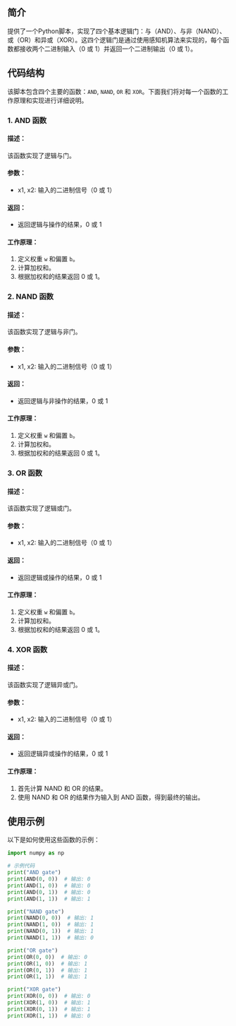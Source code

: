 ## 简介

提供了一个Python脚本，实现了四个基本逻辑门：与（AND）、与非（NAND）、或（OR）和异或（XOR）。这四个逻辑门是通过使用感知机算法来实现的，每个函数都接收两个二进制输入（0 或 1）并返回一个二进制输出（0 或 1）。

## 代码结构

该脚本包含四个主要的函数：`AND`, `NAND`, `OR` 和 `XOR`。下面我们将对每一个函数的工作原理和实现进行详细说明。

### 1. AND 函数

#### 描述：
该函数实现了逻辑与门。

#### 参数：
- x1, x2: 输入的二进制信号（0 或 1）

#### 返回：
- 返回逻辑与操作的结果，0 或 1

#### 工作原理：
1. 定义权重 `w` 和偏置 `b`。
2. 计算加权和。
3. 根据加权和的结果返回 0 或 1。

### 2. NAND 函数

#### 描述：
该函数实现了逻辑与非门。

#### 参数：
- x1, x2: 输入的二进制信号（0 或 1）

#### 返回：
- 返回逻辑与非操作的结果，0 或 1

#### 工作原理：
1. 定义权重 `w` 和偏置 `b`。
2. 计算加权和。
3. 根据加权和的结果返回 0 或 1。

### 3. OR 函数

#### 描述：
该函数实现了逻辑或门。

#### 参数：
- x1, x2: 输入的二进制信号（0 或 1）

#### 返回：
- 返回逻辑或操作的结果，0 或 1

#### 工作原理：
1. 定义权重 `w` 和偏置 `b`。
2. 计算加权和。
3. 根据加权和的结果返回 0 或 1。

### 4. XOR 函数

#### 描述：
该函数实现了逻辑异或门。

#### 参数：
- x1, x2: 输入的二进制信号（0 或 1）

#### 返回：
- 返回逻辑异或操作的结果，0 或 1

#### 工作原理：
1. 首先计算 NAND 和 OR 的结果。
2. 使用 NAND 和 OR 的结果作为输入到 AND 函数，得到最终的输出。

## 使用示例

以下是如何使用这些函数的示例：

```python
import numpy as np

# 示例代码
print("AND gate")
print(AND(0, 0))  # 输出: 0
print(AND(1, 0))  # 输出: 0
print(AND(0, 1))  # 输出: 0
print(AND(1, 1))  # 输出: 1

print("NAND gate")
print(NAND(0, 0))  # 输出: 1
print(NAND(1, 0))  # 输出: 1
print(NAND(0, 1))  # 输出: 1
print(NAND(1, 1))  # 输出: 0

print("OR gate")
print(OR(0, 0))  # 输出: 0
print(OR(1, 0))  # 输出: 1
print(OR(0, 1))  # 输出: 1
print(OR(1, 1))  # 输出: 1

print("XOR gate")
print(XOR(0, 0))  # 输出: 0
print(XOR(1, 0))  # 输出: 1
print(XOR(0, 1))  # 输出: 1
print(XOR(1, 1))  # 输出: 0

